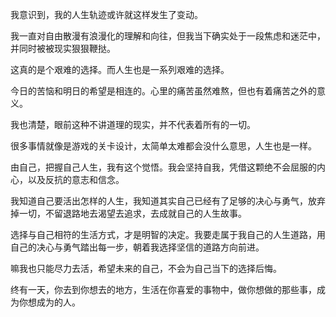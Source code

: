 我意识到，我的人生轨迹或许就这样发生了变动。

我一直对自由散漫有浪漫化的理解和向往，但我当下确实处于一段焦虑和迷茫中，并同时被被现实狠狠鞭挞。

这真的是个艰难的选择。而人生也是一系列艰难的选择。

今日的苦恼和明日的希望是相连的。心里的痛苦虽然难熬，但也有着痛苦之外的意义。

我也清楚，眼前这种不讲道理的现实，并不代表着所有的一切。

很多事情就像是游戏的关卡设计，太简单太难都会没什么意思，人生也是一样。

由自己，把握自己人生，我有这个觉悟。我会坚持自我，凭借这颗绝不会屈服的内心，以及反抗的意志和信念。

我知道自己要活出怎样的人生，我知道其实自己已经有了足够的决心与勇气，放弃掉一切，不留退路地去渴望去追求，去成就自己的人生故事。

选择与自己相符的生活方式，才是明智的决定。我要走属于我自己的人生道路，用自己的决心与勇气踏出每一步，朝着我选择坚信的道路方向前进。

嘛我也只能尽力去活，希望未来的自己，不会为自己当下的选择后悔。

终有一天，你去到你想去的地方，生活在你喜爱的事物中，做你想做的那些事，成为你想成为的人。

